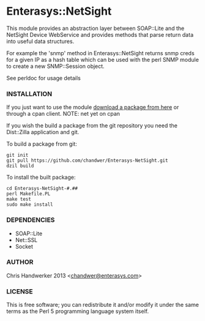 Enterasys::NetSight
=========

This module provides an abstraction layer between SOAP::Lite and the NetSight Device WebService and provides methods that parse return data into useful data structures.

For example the 'snmp' method in Enterasys::NetSight returns snmp creds for a given IP as a hash table which can be used with the perl SNMP module to create a new SNMP::Session object.

See perldoc for usage details

### INSTALLATION

If you just want to use the module [download a package from here](https://metacpan.org/) or through a cpan client. NOTE: net yet on cpan

If you wish the build a package from the git repository you need the Dist::Zilla application and git.

To build a package from git:

	git init
	git pull https://github.com/chandwer/Enterasys-NetSight.git
	dzil build

To install the built package:

	cd Enterasys-NetSight-#.##
    perl Makefile.PL
    make test
    sudo make install

### DEPENDENCIES

* SOAP::Lite
* Net::SSL
* Socket

### AUTHOR

Chris Handwerker 2013 <<chandwer@enterasys.com>>

### LICENSE

This is free software; you can redistribute it and/or modify it under
the same terms as the Perl 5 programming language system itself.

